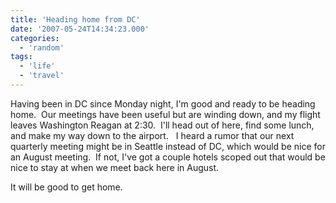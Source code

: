 ```yaml
---
title: 'Heading home from DC'
date: '2007-05-24T14:34:23.000'
categories:
  - 'random'
tags:
  - 'life'
  - 'travel'
---
```


Having been in DC since Monday night, I'm good and ready to be heading home.  Our meetings have been useful but are winding down, and my flight leaves Washington Reagan at 2:30.  I'll head out of here, find some lunch, and make my way down to the airport.   I heard a rumor that our next quarterly meeting might be in Seattle instead of DC, which would be nice for an August meeting.  If not, I've got a couple hotels scoped out that would be nice to stay at when we meet back here in August.

It will be good to get home.
